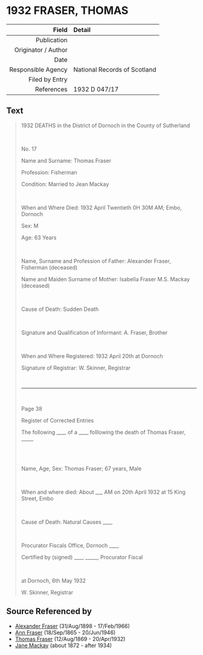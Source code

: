 ﻿---
layout: page
permalink: /sources/s21221514
---

# 1932 FRASER, THOMAS

Field | Detail
---:|:---
Publication | 
Originator / Author | 
Date | 
Responsible Agency | National Records of Scotland
Filed by Entry | 
References | 1932 D 047/17

## Text

> 1932 DEATHS in the District of Dornoch in the County of Sutherland
>
> <br/>
>
> No. 17
>
> Name and Surname: Thomas Fraser
>
> Profession: Fisherman
>
> Condition: Married to Jean Mackay
>
> <br/>
>
> When and Where Died: 1932 April Twentieth 0H 30M AM; Embo, Dornoch
>
> Sex: M
>
> Age: 63 Years
>
> <br/>
>
> Name, Surname and Profession of Father: Alexander Fraser, Fisherman (deceased)
>
> Name and Maiden Surname of Mother: Isabella Fraser M.S. Mackay (deceased)
>
> <br/>
>
> Cause of Death: Sudden Death
>
> <br/>
>
> Signature and Qualification of Informant: A. Fraser, Brother
>
> <br/>
>
> When and Where Registered: 1932 April 20th at Dornoch
>
> Signature of Registrar: W. Skinner, Registrar
>
> <br/>
>
> ---
>
> <br/>
>
> Page 38
>
> Register of Corrected Entries
>
> The following ____ of a ____ folllowing the death of Thomas Fraser, _____
>
> <br/>
>
> <br/>
>
> Name, Age, Sex: Thomas Fraser; 67 years, Male
>
> <br/>
>
> When and where died: About ___ AM on 20th April 1932 at 15 King Street, Embo
>
> <br/>
>
> Cause of Death: Natural Causes ____
>
> <br/>
>
> Procurator Fiscals Office, Dornoch ____
>
> Certified by (signed) ____ _____, Procurator Fiscal
>
> <br/>
>
> at Dornoch, 6th May 1932
>
> W. Skinner, Registrar
>

## Source Referenced by

* [Alexander Fraser](../people/@91293396@-alexander-fraser-b1898-8-31-d1966-2-17.md) (31/Aug/1898 - 17/Feb/1966)
* [Ann Fraser](../people/@70425788@-ann-fraser-b1865-9-18-d1946-6-20.md) (18/Sep/1865 - 20/Jun/1946)
* [Thomas Fraser](../people/@69725432@-thomas-fraser-b1869-8-12-d1932-4-20.md) (12/Aug/1869 - 20/Apr/1932)
* [Jane Mackay](../people/@33561724@-jane-mackay-b1872-d1934.md) (about 1872 - after 1934)
